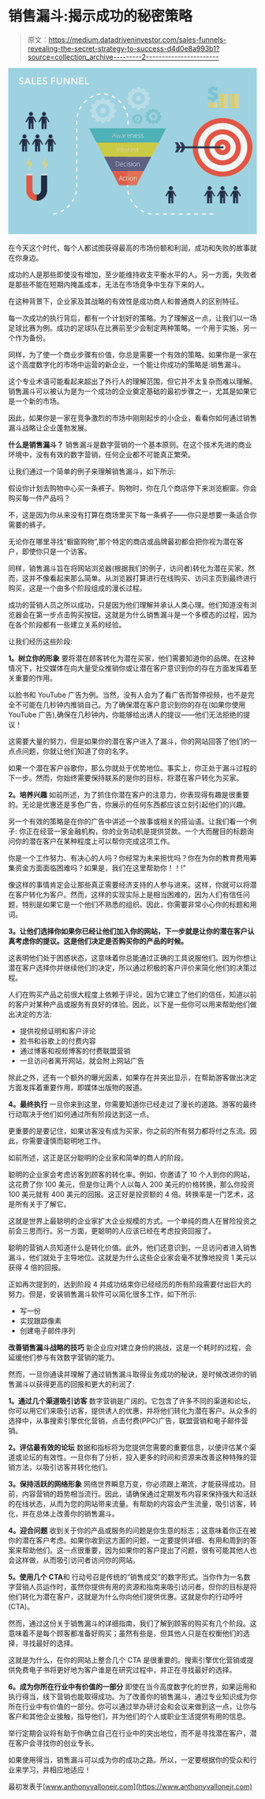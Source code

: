# 销售漏斗:揭示成功的秘密策略

> 原文：<https://medium.datadriveninvestor.com/sales-funnels-revealing-the-secret-strategy-to-success-d4d0e8a993b1?source=collection_archive---------2----------------------->

![](img/420f661c2a1233bcdb58a555e4e5d7a7.png)

在今天这个时代，每个人都试图获得最高的市场份额和利润，成功和失败的故事就在你身边。

成功的人是那些即使没有增加，至少能维持收支平衡水平的人。另一方面，失败者是那些不能在短期内掩盖成本，无法在市场竞争中生存下来的人。

在这种背景下，企业家及其战略的有效性是成功商人和普通商人的区别特征。

每一次成功的执行背后，都有一个计划好的策略。为了理解这一点，让我们以一场足球比赛为例。成功的足球队在比赛前至少会制定两种策略。一个用于实施，另一个作为备份。

同样，为了使一个商业步骤有价值，你总是需要一个有效的策略。如果你是一家在这个高度数字化的市场中运营的新企业，一个能让你成功的策略是:销售漏斗。

这个专业术语可能看起来超出了外行人的理解范围，但它并不太复杂而难以理解。销售漏斗可以被认为是为一个成功的企业奠定基础的最初步骤之一，尤其是如果它是一个新的市场。

因此，如果你是一家在竞争激烈的市场中刚刚起步的小企业，看看你如何通过销售漏斗战略让企业蓬勃发展。

**什么是销售漏斗？**
销售漏斗是数字营销的一个基本原则。在这个技术先进的商业环境中，没有有效的数字营销，任何企业都不可能真正繁荣。

让我们通过一个简单的例子来理解销售漏斗，如下所示:

假设你计划去购物中心买一条裤子。购物时，你在几个商店停下来浏览橱窗。你会购买每一件产品吗？

不，这是因为你从来没有打算在商场里买下每一条裤子——你只是想要一条适合你需要的裤子。

无论你在哪里寻找“橱窗购物”,那个特定的商店或品牌最初都会把你视为潜在客户，即使你只是一个访客。

同样，销售漏斗旨在将网站浏览器(根据我们的例子，访问者)转化为潜在买家。然而，这并不像看起来那么简单。从浏览器打算进行在线购买、访问主页到最终进行购买，这是一个由多个阶段组成的漫长过程。

成功的营销人员之所以成功，只是因为他们理解并承认人类心理。他们知道没有浏览器会在第一步点击购买按钮。这就是为什么销售漏斗是一个多模态的过程，因为在各个阶段都有一些建立关系的经验。

让我们经历这些阶段:

**1。树立你的形象**
要将潜在顾客转化为潜在买家，他们需要知道你的品牌。在这种情况下，社交媒体在向大量受众推销你或让潜在客户意识到你的存在方面发挥着至关重要的作用。

以脸书和 YouTube 广告为例。当然，没有人会为了看广告而暂停视频，也不是完全不可能在几秒钟内推销自己。为了确保潜在客户意识到你的存在(如果你使用 YouTube 广告),确保在几秒钟内，你能够给出诱人的提议——他们无法拒绝的提议！

这需要大量的努力，但是如果你的潜在客户进入了漏斗，你的网站回答了他们的一点点问题，你就让他们知道了你的名字。

如果一个潜在客户谷歌你，那么你就处于优势地位。事实上，你正处于漏斗过程的下一步。然而，你始终需要保持联系的是你的目标，将潜在客户转化为买家。

**2。培养兴趣**
如前所述，为了抓住你潜在客户的注意力，你表现得有趣是很重要的。无论是优惠还是多色广告，你展示的任何东西都应该立刻引起他们的兴趣。

另一个有效的策略是在你的广告中讲述一个故事或相关的搭讪语。让我们看一个例子:
你正在经营一家金融机构，你的业务动机是提供贷款。一个大而醒目的标题询问你的潜在客户在某种程度上可以帮你完成这项工作。

你是一个工作努力、有决心的人吗？你经常为未来担忧吗？你在为你的教育费用筹集资金方面面临困难吗？如果是，我们在这里帮助你！！!"

像这样的事情肯定会让那些真正需要经济支持的人参与进来。这样，你就可以将潜在客户转化为客户。然而，这样的实现实际上是相当困难的，因为人们有信任问题，特别是如果它是一个他们不熟悉的组织。因此，你需要非常小心你的标题和用词。

**3。让他们选择你如果你已经让他们加入你的网站，下一步就是让你的潜在客户认真考虑你的提议。这是他们决定是否购买你的产品的时候。**

这表明他们处于困惑状态，这意味着你总能通过正确的工具说服他们。因为你想让潜在客户选择你并继续他们的决定，所以通过积极的客户评价来简化他们的决策过程。

人们在购买产品之前很大程度上依赖于评论，因为它建立了他们的信任，知道以前的客户对某种产品或服务有良好的体验。因此，以下是一些你可以用来帮助他们做出决定的方法:

*   提供视频证明和客户评论
*   脸书和谷歌上的付费内容
*   通过博客和视频博客的付费联盟营销
*   一旦访问者离开网站，就会附上网站广告

除此之外，还有一个额外的曝光因素，如果存在并突出显示，在帮助游客做出决定方面发挥着重要作用，即媒体出版物的报道。

**4。最终执行**
一旦你来到这里，你需要知道你已经走过了漫长的道路。游客的最终行动取决于他们如何通过所有阶段达到这一点。

更重要的是要记住，如果访客没有成为买家，你之前的所有努力都将付之东流。因此，你需要谨慎而聪明地工作。

如前所述，这正是区分聪明的企业家和简单的商人的阶段。

聪明的企业家会考虑访客到顾客的转化率。例如，你邀请了 10 个人到你的网站，这花费了你 100 美元，但是你让两个人以每人 200 美元的价格转换，那么你投资 100 美元就有 400 美元的回报。这正好是投资额的 4 倍。转换率是一门艺术，这是所有关于了解它。

这就是世界上最聪明的企业家扩大企业规模的方式。一个单纯的商人在冒险投资之前会三思而行。另一方面，更聪明的人应该已经在考虑投资回报了。

聪明的营销人员知道什么是转化价值。此外，他们还意识到，一旦访问者进入销售漏斗，他们就处于主导地位。这就是为什么这些企业家会毫不犹豫地投资 1 美元以获得 4 倍的回报。

正如再次提到的，达到阶段 4 并成功结束你已经经历的所有阶段需要付出巨大的努力。但是，安装销售漏斗软件可以简化很多工作，如下所示:

*   写一份
*   实现跟踪像素
*   创建电子邮件序列

**改善销售漏斗战略的技巧**
新企业应对建立身份的挑战，这是一个耗时的过程，会延缓他们参与有效数字营销的能力。

然而，一旦你通读并理解了通过销售漏斗取得业务成功的秘诀，是时候改进你的销售漏斗以获得更高的回报和更大的利润了:

**1。通过几个渠道吸引访客**
数字营销是广阔的。它包含了许多不同的渠道和论坛，你可以用它们来吸引访客，提供诱人的优惠，并将他们转化为潜在客户。从众多的选择中，从事搜索引擎优化营销，点击付费(PPC)广告，联盟营销和电子邮件营销。

**2。评估最有效的论坛**
数据和指标将为您提供您需要的重要信息，以便评估某个渠道或论坛的有效性。一旦你有了分析，投入更多的时间和资源来改善这种特殊的营销方法，以吸引访客并转化他们。

**3。保持活跃的网络形象**
网络世界瞬息万变，你必须跟上潮流，才能获得成功。目前，内容营销的趋势相当流行。因此，请确保通过定期发布内容来保持强大和活跃的在线状态，从而为您的网站带来流量。有帮助的内容会产生流量，吸引访客，转化，并在总体上改善你的销售漏斗。

**4。迎合问题**
收到关于你的产品或服务的问题是你生意的标志；这意味着你正在被你的潜在客户考虑。如果你收到这方面的问题，一定要提供详细、有用和周到的答案来帮助他们。这一点很重要，因为如果你的客户提出了问题，很有可能其他人也会这样做，从而吸引访问者访问你的网站。

**5。使用几个 CTA**和
行动号召是传统的“销售成交”的数字形式。当你作为一名数字营销人员运作时，虽然你提供有用的资源和指南来吸引访问者，但你的目标是将他们转化为潜在客户，这就是为什么你向他们提供优惠。这就是你的行动呼吁(CTA)。

然而，通过这份关于销售漏斗的详细指南，我们了解到顾客的购买有几个阶段。这意味着不是每个顾客都准备好购买；虽然有些是，但其他人只是在权衡他们的选择，寻找最好的选择。

这就是为什么，在你的网站上整合几个 CTA 是很重要的。搜索引擎优化营销或提供免费电子书将更好地为客户谁是在研究过程中，并正在寻找最好的选择。

**6。成为你所在行业中有价值的一部分**
即使在当今高度数字化的世界，如果运用和执行得当，线下营销也能取得成功。为了改善你的销售漏斗，通过专业知识成为你所在行业中有价值的一部分。你可以通过举办研讨会和会议来做到这一点，让你与客户和其他企业接触，指导他们，并为他们的个人或职业生活提供有用的信息。

举行定期会议将有助于你确立自己在行业中的突出地位，而不是寻找潜在客户，潜在客户会寻找你的创业专长。

如果使用得当，销售漏斗可以成为你的成功之路。所以，一定要根据你的受众和行业来学习，并相应地适应！

最初发表于[www.anthonyvallonejr.com](https://www.anthonyvallonejr.com)